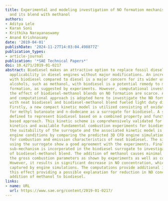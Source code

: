 ```yaml
---
title: Experimental and modeling investigation of NO formation mechanism for biodiesel
  and its blend with methanol
authors:
- Aditya Lele
- Karan Soni
- Krithika Narayanaswamy
- Anand Krishnasamy
date: '2019-04-01'
publishDate: '2024-11-27T14:03:04.498877Z'
publication_types:
- article-journal
publication: '*SAE Technical Papers*'
doi: 10.4271/2019-01-0217
abstract: Biodiesel makes an attractive option to replace fossil diesel owing to its
  applicability in diesel engines without major modifications. An increase in NO emissions
  with biodiesel compared to diesel is a major concern for its wider use. Blending
  alcohols, such as methanol, with biodiesel is a potential remedy to mitigate NO
  formation, as suggested by experiments. However, computational investigations studying
  the effect of biodiesel-methanol blends on NO formation are scarce. A combined experimental
  and computational approach is adopted here to investigate the NO formation mechanism
  with neat biodiesel and biodiesel-methanol blend fueled light duty diesel engine.
  Firstly, a new compact kinetic model is utilized consisting of oxidation reactions
  for methyl butanoate and n-dodecane as a surrogate for biodiesel. A surrogate is
  defined to represent biodiesel based on a combined property and functional group
  based approach. This kinetic scheme is comprehensively validated for its component
  kinetics and available fundamental combustion experiments for biodiesel. Later,
  the suitability of the surrogate and the associated kinetic model is examined at
  engine conditions by comparing the predicted 3D CFD engine simulations with experiments
  for combustion and emission characteristics of neat biodiesel. The simulations performed
  using the surrogate show a good agreement with the experiments. Finally, a methanol
  sub-mechanism is incorporated in the biodiesel surrogate to investigate the effects
  of biodiesel-methanol blend. The addition of methanol causes minimal changes in
  the gross combustion parameters as shown by experiments as well as computations.
  However, it results in significant decrease in NO concentration, which is qualitatively
  captured by engine simulations. The computations provide additional insight into
  this effect providing a possible explanation for reduction in NO concentration with
  addition of methanol to biodiesel.
links:
- name: URL
  url: https://www.sae.org/content/2019-01-0217/
---
```

